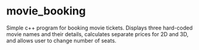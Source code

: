 # movie_booking
Simple c++ program for booking movie tickets. Displays three hard-coded movie names and their details, calculates separate prices for 2D and 3D, and allows user to change number of seats.

